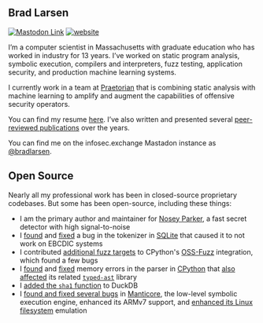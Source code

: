 ## Brad Larsen

[![Mastodon Link](https://img.shields.io/mastodon/follow/109522097799876582?domain=https%3A%2F%2Finfosec.exchange)](https://infosec.exchange/@bradlarsen)
[![website](https://img.shields.io/badge/website-bradfordlarsen.com-lightgray)](https://www.bradfordlarsen.com)

I’m a computer scientist in Massachusetts with graduate education who has worked in industry for 13 years. I’ve worked on static program analysis, symbolic execution, compilers and interpreters, fuzz testing, application security, and production machine learning systems.

I currently work in a team at [Praetorian](https://praetorian.com) that is combining static analysis with machine learning to amplify and augment the capabilities of offensive security operators.

You can find my resume [here](https://bradfordlarsen.com/files/bradford-larsen-computer-scientist.pdf). I’ve also written and presented several [peer-reviewed publications](https://bradfordlarsen.com/publications/) over the years.

You can find me on the infosec.exchange Mastadon instance as <a rel="me" href="https://infosec.exchange/@bradlarsen">@bradlarsen</a>.

## Open Source

Nearly all my professional work has been in closed-source proprietary codebases. But some has been open-source, including these things:

- I am the primary author and maintainer for [Nosey Parker](https://github.com/praetorian-inc/noseyparker), a fast secret detector with high signal-to-noise
- I [found](https://www.mail-archive.com/sqlite-users@mailinglists.sqlite.org/msg100687.html) and [fixed](https://www.sqlite.org/src/info/4fc6580ffa7232aa) a bug in the tokenizer in [SQLite](https://sqlite.org) that caused it to not work on EBCDIC systems
- I contributed [additional fuzz targets](https://discuss.python.org/t/contributing-fuzzing-targets-to-cpython/36833) to CPython's [OSS-Fuzz](https://github.com/google/oss-fuzz) integration, which found a few bugs
- I [found](https://bugs.python.org/issue36495) and [fixed](https://github.com/python/cpython/pull/12641) memory errors in the parser in [CPython](https://github.com/python/cpython) that [also affected](https://github.com/python/typed_ast/pull/99) its related [`typed-ast`](https://github.com/python/typed_ast) library
- I [added the `sha1` function](https://github.com/duckdb/duckdb/pull/13020) to DuckDB
- I [found and fixed several bugs](https://github.com/trailofbits/manticore/pulls?q=is%3Apr+author%3Abradlarsen) in [Manticore](https://github.com/trailofbits/manticore), the low-level symbolic execution engine, enhanced its ARMv7 support, and [enhanced its Linux filesystem](https://github.com/trailofbits/manticore/pull/1673) emulation
